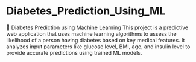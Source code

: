 # Diabetes_Prediction_Using_ML
🧠 Diabetes Prediction using Machine Learning This project is a predictive web application that uses machine learning algorithms to assess the likelihood of a person having diabetes based on key medical features. It analyzes input parameters like glucose level, BMI, age, and insulin level to provide accurate predictions using trained ML models.
